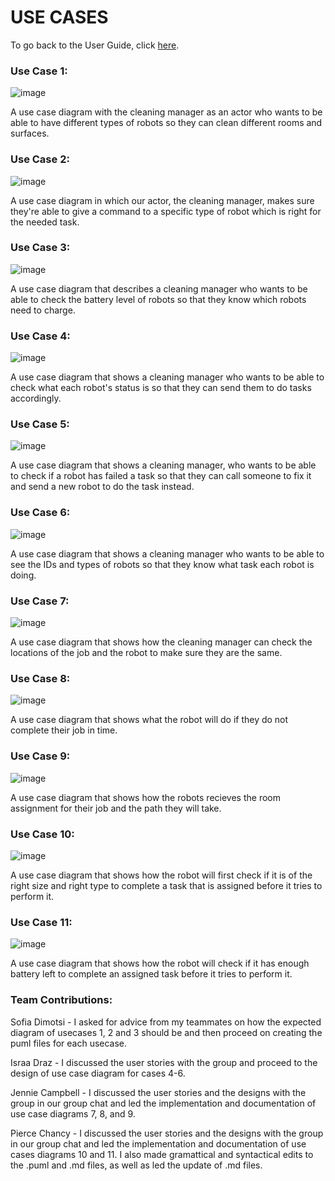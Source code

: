 # USE CASES

To go back to the User Guide, click [here](../user-guide/README.md).

### Use Case 1:

![image](usecase1.png)

A use case diagram with the cleaning manager as an actor who wants to be able to have different types of robots so they can clean different rooms and surfaces.

### Use Case 2:

![image](usecase2.png)

A use case diagram in which our actor, the cleaning manager, makes sure they're able to give a command to a specific type of robot which is right for the needed task.

### Use Case 3:

![image](usecase3.png)

A use case diagram that describes a cleaning manager who wants to be able to check the battery level of robots so that they know which robots need to charge.

### Use Case 4:

![image](usecase4.png)

A use case diagram that shows a cleaning manager who wants to be able to check what each robot's status is so that they can send them to do tasks accordingly.

### Use Case 5:

![image](usecase5.png)

A use case diagram that shows a cleaning manager, who wants to be able to check if a robot has failed a task so that they can call someone to fix it and send a new robot to do the task instead.

### Use Case 6:

![image](usecase6.png)

A use case diagram that shows a cleaning manager who wants to be able to see the IDs and types of robots so that they know what task each robot is doing.

### Use Case 7:

![image](usecase7.png)

A use case diagram that shows how the cleaning manager can check the locations of the job and the robot to make sure they are the same.

### Use Case 8:

![image](usecase8.png)

A use case diagram that shows what the robot will do if they do not complete their job in time.

### Use Case 9:

![image](usecase9.png)

A use case diagram that shows how the robots recieves the room assignment for their job and the path they will take.

### Use Case 10:

![image](usecase10.png)

A use case diagram that shows how the robot will first check if it is of the right size and right type to complete a task that is assigned before it tries to perform it.

### Use Case 11:

![image](usecase11.png)

A use case diagram that shows how the robot will check if it has enough battery left to complete an assigned task before it tries to perform it.

### Team Contributions: 

Sofia Dimotsi - I asked for advice from my teammates on how the expected diagram of usecases 1, 2 and 3 should be and then proceed on creating the puml files for each usecase.

Israa Draz - I discussed the user stories with the group and proceed to the design of use case diagram for cases 4-6.

Jennie Campbell - I discussed the user stories and the designs with the group in our group chat and led the implementation and documentation of use case diagrams 7, 8, and 9.

Pierce Chancy - I discussed the user stories and the designs with the group in our group chat and led the implementation and documentation of use cases diagrams 10 and 11.  I also made gramattical and syntactical edits to the .puml and .md files, as well as led the update of .md files.
